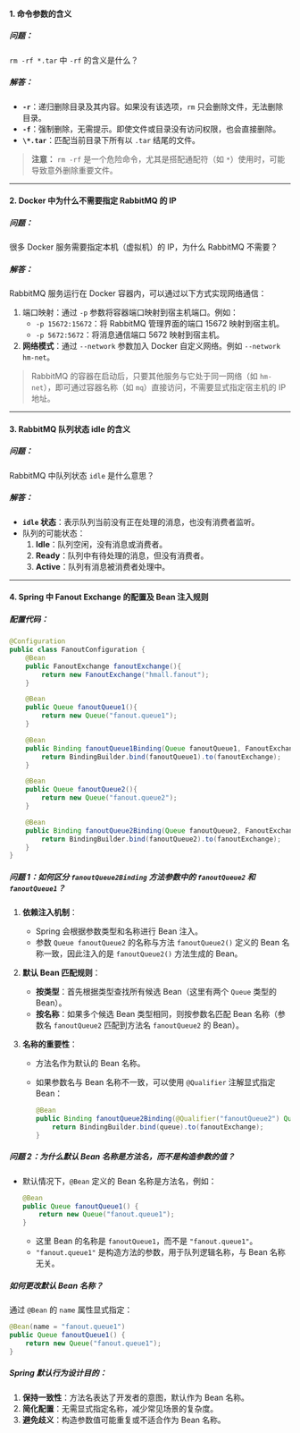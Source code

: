 #### 1. **命令参数的含义**

##### 问题：

`rm -rf *.tar` 中 `-rf` 的含义是什么？

##### 解答：

- **`-r`**：递归删除目录及其内容。如果没有该选项，`rm` 只会删除文件，无法删除目录。
- **`-f`**：强制删除，无需提示。即使文件或目录没有访问权限，也会直接删除。
- **`\*.tar`**：匹配当前目录下所有以 `.tar` 结尾的文件。

> **注意：** `rm -rf` 是一个危险命令，尤其是搭配通配符（如 `*`）使用时，可能导致意外删除重要文件。

------

#### 2. **Docker 中为什么不需要指定 RabbitMQ 的 IP**

##### 问题：

很多 Docker 服务需要指定本机（虚拟机）的 IP，为什么 RabbitMQ 不需要？

##### 解答：

RabbitMQ 服务运行在 Docker 容器内，可以通过以下方式实现网络通信：

1. 端口映射：通过 `-p` 参数将容器端口映射到宿主机端口。例如：
   - `-p 15672:15672`：将 RabbitMQ 管理界面的端口 15672 映射到宿主机。
   - `-p 5672:5672`：将消息通信端口 5672 映射到宿主机。
2. **网络模式**：通过 `--network` 参数加入 Docker 自定义网络。例如 `--network hm-net`。

> RabbitMQ 的容器在启动后，只要其他服务与它处于同一网络（如 `hm-net`），即可通过容器名称（如 `mq`）直接访问，不需要显式指定宿主机的 IP 地址。

------

#### 3. **RabbitMQ 队列状态 idle 的含义**

##### 问题：

RabbitMQ 中队列状态 `idle` 是什么意思？

##### 解答：

- **`idle` 状态**：表示队列当前没有正在处理的消息，也没有消费者监听。
- 队列的可能状态：
  1. **Idle**：队列空闲，没有消息或消费者。
  2. **Ready**：队列中有待处理的消息，但没有消费者。
  3. **Active**：队列有消息被消费者处理中。

------

#### 4. **Spring 中 Fanout Exchange 的配置及 Bean 注入规则**

##### 配置代码：

```java
@Configuration
public class FanoutConfiguration {
    @Bean
    public FanoutExchange fanoutExchange(){
        return new FanoutExchange("hmall.fanout");
    }

    @Bean
    public Queue fanoutQueue1(){
        return new Queue("fanout.queue1");
    }

    @Bean
    public Binding fanoutQueue1Binding(Queue fanoutQueue1, FanoutExchange fanoutExchange){
        return BindingBuilder.bind(fanoutQueue1).to(fanoutExchange);
    }

    @Bean
    public Queue fanoutQueue2(){
        return new Queue("fanout.queue2");
    }

    @Bean
    public Binding fanoutQueue2Binding(Queue fanoutQueue2, FanoutExchange fanoutExchange){
        return BindingBuilder.bind(fanoutQueue2).to(fanoutExchange);
    }
}
```

##### 问题 1：如何区分 `fanoutQueue2Binding` 方法参数中的 `fanoutQueue2` 和 `fanoutQueue1`？

1. **依赖注入机制**：

   - Spring 会根据参数类型和名称进行 Bean 注入。
   - 参数 `Queue fanoutQueue2` 的名称与方法 `fanoutQueue2()` 定义的 Bean 名称一致，因此注入的是 `fanoutQueue2()` 方法生成的 Bean。

2. **默认 Bean 匹配规则**：

   - **按类型**：首先根据类型查找所有候选 Bean（这里有两个 `Queue` 类型的 Bean）。
   - **按名称**：如果多个候选 Bean 类型相同，则按参数名匹配 Bean 名称（参数名 `fanoutQueue2` 匹配到方法名 `fanoutQueue2` 的 Bean）。

3. **名称的重要性**：

   - 方法名作为默认的 Bean 名称。

   - 如果参数名与 Bean 名称不一致，可以使用 `@Qualifier` 注解显式指定 Bean：

     ```java
     @Bean
     public Binding fanoutQueue2Binding(@Qualifier("fanoutQueue2") Queue queue, FanoutExchange fanoutExchange) {
         return BindingBuilder.bind(queue).to(fanoutExchange);
     }
     ```

##### 问题 2：为什么默认 Bean 名称是方法名，而不是构造参数的值？

- 默认情况下，`@Bean` 定义的 Bean 名称是方法名，例如：

  ```java
  @Bean
  public Queue fanoutQueue1() {
      return new Queue("fanout.queue1");
  }
  ```

  - 这里 Bean 的名称是 `fanoutQueue1`，而不是 `"fanout.queue1"`。
  - `"fanout.queue1"` 是构造方法的参数，用于队列逻辑名称，与 Bean 名称无关。

##### 如何更改默认 Bean 名称？

通过 `@Bean` 的 `name` 属性显式指定：

```java
@Bean(name = "fanout.queue1")
public Queue fanoutQueue1() {
    return new Queue("fanout.queue1");
}
```

##### Spring 默认行为设计目的：

1. **保持一致性**：方法名表达了开发者的意图，默认作为 Bean 名称。
2. **简化配置**：无需显式指定名称，减少常见场景的复杂度。
3. **避免歧义**：构造参数值可能重复或不适合作为 Bean 名称。
